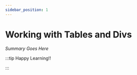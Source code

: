 ```yaml
---
sidebar_position: 1
---
```


# Working with Tables and Divs

_Summary Goes Here_

:::tip Happy Learning!!

<QuestButton text="Go To Quest" link="https://app.stackup.dev/quest_page/working-with-tables-and-divs" />

:::
